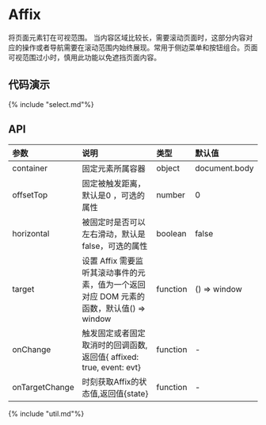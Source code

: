 # Affix
将页面元素钉在可视范围。
当内容区域比较长，需要滚动页面时，这部分内容对应的操作或者导航需要在滚动范围内始终展现。常用于侧边菜单和按钮组合。页面可视范围过小时，慎用此功能以免遮挡页面内容。

## 代码演示

{% include "select.md"%}

## API
|参数|说明|类型|默认值|
|:---|:-----|:----|:------|
|container|固定元素所属容器|object|document.body|
|offsetTop|固定被触发距离，默认是0 ，可选的属性|number|0|
|horizontal|被固定时是否可以左右滑动，默认是false，可选的属性|boolean|false|
|target|设置 Affix 需要监听其滚动事件的元素，值为一个返回对应 DOM 元素的函数，默认值() => window |function|() => window|
|onChange|触发固定或者固定取消时的回调函数,返回值{ affixed: true, event: evt} |function|-|
|onTargetChange|时刻获取Affix的状态值,返回值{state} |function|-|


{% include "util.md"%}